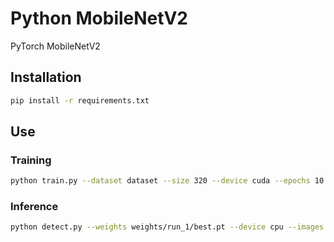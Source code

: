 # Python MobileNetV2

PyTorch MobileNetV2

## Installation
```bash
pip install -r requirements.txt
```

## Use

### Training

```bash
python train.py --dataset dataset --size 320 --device cuda --epochs 10
```

### Inference

```bash
python detect.py --weights weights/run_1/best.pt --device cpu --images images_path flower.jpg car.jpg
```